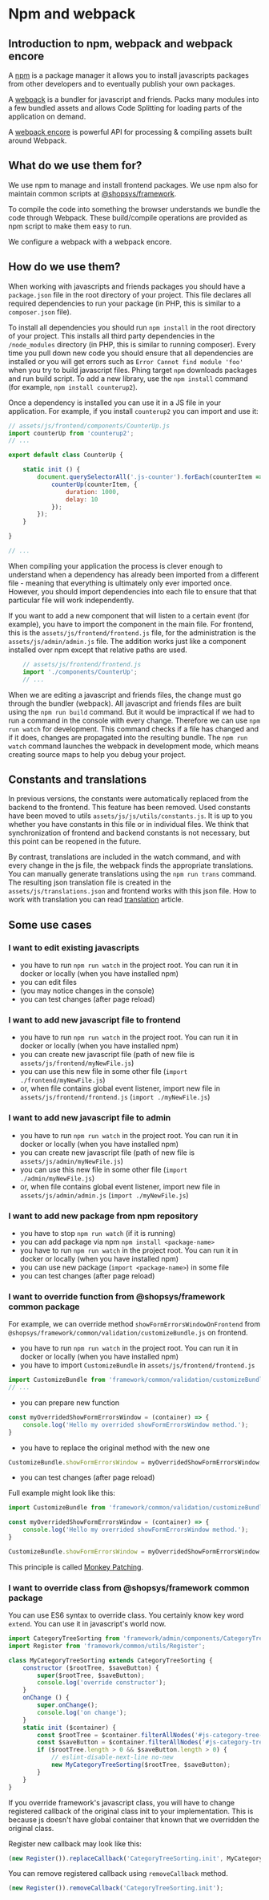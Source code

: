 # Npm and webpack

## Introduction to npm, webpack and webpack encore

A [npm](https://www.npmjs.com/) is a package manager it allows you to install javascripts packages from other developers and to eventually publish your own packages.

A [webpack](https://webpack.js.org/) is a bundler for javascript and friends.
Packs many modules into a few bundled assets and allows Code Splitting for loading parts of the application on demand.

A [webpack encore](https://github.com/symfony/webpack-encore) is powerful API for processing & compiling assets built around Webpack.

## What do we use them for?

We use npm to manage and install frontend packages.
We use npm also for maintain common scripts at [@shopsys/framework](https://www.npmjs.com/org/shopsys).

To compile the code into something the browser understands we bundle the code through Webpack.
These build/compile operations are provided as npm script to make them easy to run.

We configure a webpack with a webpack encore.

## How do we use them?

When working with javascripts and friends packages you should have a `package.json` file in the root directory of your project.
This file declares all required dependencies to run your package (in PHP, this is similar to a `composer.json` file).

To install all dependencies you should run `npm install` in the root directory of your project.
This installs all third party dependencies in the `/node_modules` directory (in PHP, this is similar to running composer).
Every time you pull down new code you should ensure that all dependencies are installed or you will get errors such as `Error Cannot find module 'foo'` when you try to build javascript files.
Phing target `npm` downloads packages and run build script.
To add a new library, use the `npm install` command (for example, `npm install counterup2`).

Once a dependency is installed you can use it in a JS file in your application.
For example, if you install `counterup2` you can import and use it:

```js
// assets/js/frontend/components/CounterUp.js
import counterUp from 'counterup2';
// ...

export default class CounterUp {

    static init () {
        document.querySelectorAll('.js-counter').forEach(counterItem => {
            counterUp(counterItem, {
                duration: 1000,
                delay: 10
            });
        });
    }

}

// ...
```

When compiling your application the process is clever enough to understand when a dependency has already been imported from a different file - meaning that everything is ultimately only ever imported once.
However, you should import dependencies into each file to ensure that that particular file will work independently.

If you want to add a new component that will listen to a certain event (for example), you have to import the component in the main file.
For frontend, this is the `assets/js/frontend/frontend.js` file, for the administration is the `assets/js/admin/admin.js` file.
The addition works just like a component installed over npm except that relative paths are used.

```js
    // assets/js/frontend/frontend.js
    import './components/CounterUp';
    // ...
```

When we are editing a javascript and friends files, the change must go through the bundler (webpack).
All javascript and friends files are built using the `npm run build` command.
But it would be impractical if we had to run a command in the console with every change.
Therefore we can use `npm run watch` for development.
This command checks if a file has changed and if it does, changes are propagated into the resulting bundle.
The `npm run watch` command launches the webpack in development mode, which means creating source maps to help you debug your project.

## Constants and translations

In previous versions, the constants were automatically replaced from the backend to the frontend.
This feature has been removed.
Used constants have been moved to utils `assets/js/js/utils/constants.js`.
It is up to you whether you have constants in this file or in individual files.
We think that synchronization of frontend and backend constants is not necessary, but this point can be reopened in the future.

By contrast, translations are included in the watch command, and with every change in the js file, the webpack finds the appropriate translations.
You can manually generate translations using the `npm run trans` command. The resulting json translation file is created in the `assets/js/translations.json` and frontend works with this json file.
How to work with translation you can read [translation](../introduction/translations.md) article.

## Some use cases

### I want to edit existing javascripts

- you have to run `npm run watch` in the project root. You can run it in docker or locally (when you have installed npm)
- you can edit files
- (you may notice changes in the console)
- you can test changes (after page reload)

### I want to add new javascript file to frontend

- you have to run `npm run watch` in the project root. You can run it in docker or locally (when you have installed npm)
- you can create new javascript file (path of new file is `assets/js/frontend/myNewFile.js`)
- you can use this new file in some other file (`import ./frontend/myNewFile.js`)
- or, when file contains global event listener, import new file in `assets/js/frontend/frontend.js` (`import ./myNewFile.js`)

### I want to add new javascript file to admin

- you have to run `npm run watch` in the project root. You can run it in docker or locally (when you have installed npm)
- you can create new javascript file (path of new file is `assets/js/admin/myNewFile.js`)
- you can use this new file in some other file (`import ./admin/myNewFile.js`)
- or, when file contains global event listener, import new file in `assets/js/admin/admin.js` (`import ./myNewFile.js`)

### I want to add new package from npm repository

- you have to stop `npm run watch` (if it is running)
- you can add package via npm `npm install <package-name>`
- you have to run `npm run watch` in the project root. You can run it in docker or locally (when you have installed npm)
- you can use new package (`import <package-name>`) in some file
- you can test changes (after page reload)

### I want to override function from @shopsys/framework common package

For example, we can override method `showFormErrorsWindowOnFrontend` from `@shopsys/framework/common/validation/customizeBundle.js` on frontend.

- you have to run `npm run watch` in the project root. You can run it in docker or locally (when you have installed npm)
- you have to import `CustomizeBundle` in `assets/js/frontend/frontend.js`
```js
import CustomizeBundle from 'framework/common/validation/customizeBundle';
// ...
```
- you can prepare new function
```js
const myOverridedShowFormErrorsWindow = (container) => {
    console.log('Hello my overrided showFormErrorsWindow method.');
}
```
- you have to replace the original method with the new one
```js
CustomizeBundle.showFormErrorsWindow = myOverridedShowFormErrorsWindow;
```
- you can test changes (after page reload)

Full example might look like this:
```js
import CustomizeBundle from 'framework/common/validation/customizeBundle';

const myOverridedShowFormErrorsWindow = (container) => {
    console.log('Hello my overrided showFormErrorsWindow method.');
}

CustomizeBundle.showFormErrorsWindow = myOverridedShowFormErrorsWindow;
```

This principle is called [Monkey Patching](https://www.sitepoint.com/pragmatic-monkey-patching/).

### I want to override class from @shopsys/framework common package

You can use ES6 syntax to override class.
You certainly know key word `extend`.
You can use it in javascript's world now.

```js
import CategoryTreeSorting from 'framework/admin/components/CategoryTreeSorting';
import Register from 'framework/common/utils/Register';

class MyCategoryTreeSorting extends CategoryTreeSorting {
    constructor ($rootTree, $saveButton) {
        super($rootTree, $saveButton);
        console.log('override constructor');
    }
    onChange () {
        super.onChange();
        console.log('on change');
    }
    static init ($container) {
        const $rootTree = $container.filterAllNodes('#js-category-tree-sorting > .js-category-tree-items');
        const $saveButton = $container.filterAllNodes('#js-category-tree-sorting-save-button');
        if ($rootTree.length > 0 && $saveButton.length > 0) {
            // eslint-disable-next-line no-new
            new MyCategoryTreeSorting($rootTree, $saveButton);
        }
    }
}
```

If you override framework's javascript class, you will have to change registered callback of the original class init to your implementation.
This is because js doesn't have global container that known that we overridden the original class.

Register new callback may look like this:

```js
(new Register()).replaceCallback('CategoryTreeSorting.init', MyCategoryTreeSorting.init);
```

You can remove registered callback using `removeCallback` method.

```js
(new Register()).removeCallback('CategoryTreeSorting.init');
```
